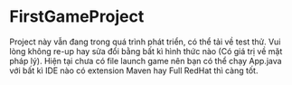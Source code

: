 # FirstGameProject
Project này vẫn đang trong quá trình phát triển, có thể tải về test thử.
Vui lòng không re-up hay sửa đổi bằng bất kì hình thức nào (Có giá trị về mặt pháp lý).
Hiện tại chưa có file launch game nên bạn có thể chạy App.java với bất kì IDE nào có extension Maven hay Full RedHat thì càng tốt.
